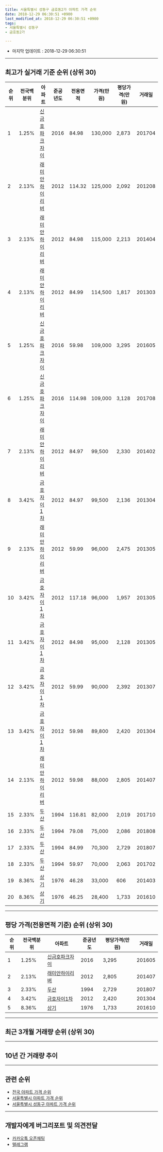 ```yaml
---
title: 서울특별시 성동구 금호동2가 아파트 가격 순위
date: 2018-12-29 06:30:51 +0900
last_modified_at: 2018-12-29 06:30:51 +0900
tags:
- 서울특별시 성동구
- 금호동2가

---
```


* 마지막 업데이트 : 2018-12-29 06:30:51

---

## 최고가 실거래 기준 순위 (상위 30)


|순위|전국백분위|아파트|준공년도|전용면적|가격(만원)|평당가격(만원)|거래일|
|---|---|---|---|---|---|---|---|
|1|1.25%|[신금호파크자이](https://search.naver.com/search.naver?query=%EC%84%9C%EC%9A%B8%ED%8A%B9%EB%B3%84%EC%8B%9C+%EC%84%B1%EB%8F%99%EA%B5%AC+%EA%B8%88%ED%98%B8%EB%8F%992%EA%B0%80+%EC%8B%A0%EA%B8%88%ED%98%B8%ED%8C%8C%ED%81%AC%EC%9E%90%EC%9D%B4)|2016|84.98|130,000|2,873|201704|
|2|2.13%|[래미안하이리버](https://search.naver.com/search.naver?query=%EC%84%9C%EC%9A%B8%ED%8A%B9%EB%B3%84%EC%8B%9C+%EC%84%B1%EB%8F%99%EA%B5%AC+%EA%B8%88%ED%98%B8%EB%8F%992%EA%B0%80+%EB%9E%98%EB%AF%B8%EC%95%88%ED%95%98%EC%9D%B4%EB%A6%AC%EB%B2%84)|2012|114.32|125,000|2,092|201208|
|3|2.13%|[래미안하이리버](https://search.naver.com/search.naver?query=%EC%84%9C%EC%9A%B8%ED%8A%B9%EB%B3%84%EC%8B%9C+%EC%84%B1%EB%8F%99%EA%B5%AC+%EA%B8%88%ED%98%B8%EB%8F%992%EA%B0%80+%EB%9E%98%EB%AF%B8%EC%95%88%ED%95%98%EC%9D%B4%EB%A6%AC%EB%B2%84)|2012|84.98|115,000|2,213|201404|
|4|2.13%|[래미안하이리버](https://search.naver.com/search.naver?query=%EC%84%9C%EC%9A%B8%ED%8A%B9%EB%B3%84%EC%8B%9C+%EC%84%B1%EB%8F%99%EA%B5%AC+%EA%B8%88%ED%98%B8%EB%8F%992%EA%B0%80+%EB%9E%98%EB%AF%B8%EC%95%88%ED%95%98%EC%9D%B4%EB%A6%AC%EB%B2%84)|2012|84.99|114,500|1,817|201303|
|5|1.25%|[신금호파크자이](https://search.naver.com/search.naver?query=%EC%84%9C%EC%9A%B8%ED%8A%B9%EB%B3%84%EC%8B%9C+%EC%84%B1%EB%8F%99%EA%B5%AC+%EA%B8%88%ED%98%B8%EB%8F%992%EA%B0%80+%EC%8B%A0%EA%B8%88%ED%98%B8%ED%8C%8C%ED%81%AC%EC%9E%90%EC%9D%B4)|2016|59.98|109,000|3,295|201605|
|6|1.25%|[신금호파크자이](https://search.naver.com/search.naver?query=%EC%84%9C%EC%9A%B8%ED%8A%B9%EB%B3%84%EC%8B%9C+%EC%84%B1%EB%8F%99%EA%B5%AC+%EA%B8%88%ED%98%B8%EB%8F%992%EA%B0%80+%EC%8B%A0%EA%B8%88%ED%98%B8%ED%8C%8C%ED%81%AC%EC%9E%90%EC%9D%B4)|2016|114.98|109,000|3,128|201708|
|7|2.13%|[래미안하이리버](https://search.naver.com/search.naver?query=%EC%84%9C%EC%9A%B8%ED%8A%B9%EB%B3%84%EC%8B%9C+%EC%84%B1%EB%8F%99%EA%B5%AC+%EA%B8%88%ED%98%B8%EB%8F%992%EA%B0%80+%EB%9E%98%EB%AF%B8%EC%95%88%ED%95%98%EC%9D%B4%EB%A6%AC%EB%B2%84)|2012|84.97|99,500|2,330|201402|
|8|3.42%|[금호자이1차](https://search.naver.com/search.naver?query=%EC%84%9C%EC%9A%B8%ED%8A%B9%EB%B3%84%EC%8B%9C+%EC%84%B1%EB%8F%99%EA%B5%AC+%EA%B8%88%ED%98%B8%EB%8F%992%EA%B0%80+%EA%B8%88%ED%98%B8%EC%9E%90%EC%9D%B41%EC%B0%A8)|2012|84.97|99,500|2,136|201304|
|9|2.13%|[래미안하이리버](https://search.naver.com/search.naver?query=%EC%84%9C%EC%9A%B8%ED%8A%B9%EB%B3%84%EC%8B%9C+%EC%84%B1%EB%8F%99%EA%B5%AC+%EA%B8%88%ED%98%B8%EB%8F%992%EA%B0%80+%EB%9E%98%EB%AF%B8%EC%95%88%ED%95%98%EC%9D%B4%EB%A6%AC%EB%B2%84)|2012|59.99|96,000|2,475|201305|
|10|3.42%|[금호자이1차](https://search.naver.com/search.naver?query=%EC%84%9C%EC%9A%B8%ED%8A%B9%EB%B3%84%EC%8B%9C+%EC%84%B1%EB%8F%99%EA%B5%AC+%EA%B8%88%ED%98%B8%EB%8F%992%EA%B0%80+%EA%B8%88%ED%98%B8%EC%9E%90%EC%9D%B41%EC%B0%A8)|2012|117.18|96,000|1,957|201305|
|11|3.42%|[금호자이1차](https://search.naver.com/search.naver?query=%EC%84%9C%EC%9A%B8%ED%8A%B9%EB%B3%84%EC%8B%9C+%EC%84%B1%EB%8F%99%EA%B5%AC+%EA%B8%88%ED%98%B8%EB%8F%992%EA%B0%80+%EA%B8%88%ED%98%B8%EC%9E%90%EC%9D%B41%EC%B0%A8)|2012|84.98|95,000|2,128|201305|
|12|3.42%|[금호자이1차](https://search.naver.com/search.naver?query=%EC%84%9C%EC%9A%B8%ED%8A%B9%EB%B3%84%EC%8B%9C+%EC%84%B1%EB%8F%99%EA%B5%AC+%EA%B8%88%ED%98%B8%EB%8F%992%EA%B0%80+%EA%B8%88%ED%98%B8%EC%9E%90%EC%9D%B41%EC%B0%A8)|2012|59.99|90,000|2,392|201307|
|13|3.42%|[금호자이1차](https://search.naver.com/search.naver?query=%EC%84%9C%EC%9A%B8%ED%8A%B9%EB%B3%84%EC%8B%9C+%EC%84%B1%EB%8F%99%EA%B5%AC+%EA%B8%88%ED%98%B8%EB%8F%992%EA%B0%80+%EA%B8%88%ED%98%B8%EC%9E%90%EC%9D%B41%EC%B0%A8)|2012|59.98|89,800|2,420|201304|
|14|2.13%|[래미안하이리버](https://search.naver.com/search.naver?query=%EC%84%9C%EC%9A%B8%ED%8A%B9%EB%B3%84%EC%8B%9C+%EC%84%B1%EB%8F%99%EA%B5%AC+%EA%B8%88%ED%98%B8%EB%8F%992%EA%B0%80+%EB%9E%98%EB%AF%B8%EC%95%88%ED%95%98%EC%9D%B4%EB%A6%AC%EB%B2%84)|2012|59.98|88,000|2,805|201407|
|15|2.33%|[두산](https://search.naver.com/search.naver?query=%EC%84%9C%EC%9A%B8%ED%8A%B9%EB%B3%84%EC%8B%9C+%EC%84%B1%EB%8F%99%EA%B5%AC+%EA%B8%88%ED%98%B8%EB%8F%992%EA%B0%80+%EB%91%90%EC%82%B0)|1994|116.81|82,000|2,019|201710|
|16|2.33%|[두산](https://search.naver.com/search.naver?query=%EC%84%9C%EC%9A%B8%ED%8A%B9%EB%B3%84%EC%8B%9C+%EC%84%B1%EB%8F%99%EA%B5%AC+%EA%B8%88%ED%98%B8%EB%8F%992%EA%B0%80+%EB%91%90%EC%82%B0)|1994|79.08|75,000|2,086|201808|
|17|2.33%|[두산](https://search.naver.com/search.naver?query=%EC%84%9C%EC%9A%B8%ED%8A%B9%EB%B3%84%EC%8B%9C+%EC%84%B1%EB%8F%99%EA%B5%AC+%EA%B8%88%ED%98%B8%EB%8F%992%EA%B0%80+%EB%91%90%EC%82%B0)|1994|84.99|70,300|2,729|201807|
|18|2.33%|[두산](https://search.naver.com/search.naver?query=%EC%84%9C%EC%9A%B8%ED%8A%B9%EB%B3%84%EC%8B%9C+%EC%84%B1%EB%8F%99%EA%B5%AC+%EA%B8%88%ED%98%B8%EB%8F%992%EA%B0%80+%EB%91%90%EC%82%B0)|1994|59.97|70,000|2,063|201702|
|19|8.36%|[상기](https://search.naver.com/search.naver?query=%EC%84%9C%EC%9A%B8%ED%8A%B9%EB%B3%84%EC%8B%9C+%EC%84%B1%EB%8F%99%EA%B5%AC+%EA%B8%88%ED%98%B8%EB%8F%992%EA%B0%80+%EC%83%81%EA%B8%B0)|1976|46.28|33,000|606|201403|
|20|8.36%|[상기](https://search.naver.com/search.naver?query=%EC%84%9C%EC%9A%B8%ED%8A%B9%EB%B3%84%EC%8B%9C+%EC%84%B1%EB%8F%99%EA%B5%AC+%EA%B8%88%ED%98%B8%EB%8F%992%EA%B0%80+%EC%83%81%EA%B8%B0)|1976|46.25|28,400|1,733|201610|


---

## 평당 가격(전용면적 기준) 순위 (상위 30)


|순위|전국백분위|아파트|준공년도|평당가격(만원)|거래일|
|---|---|---|---|---|---|
|1|1.25%|[신금호파크자이](https://search.naver.com/search.naver?query=%EC%84%9C%EC%9A%B8%ED%8A%B9%EB%B3%84%EC%8B%9C+%EC%84%B1%EB%8F%99%EA%B5%AC+%EA%B8%88%ED%98%B8%EB%8F%992%EA%B0%80+%EC%8B%A0%EA%B8%88%ED%98%B8%ED%8C%8C%ED%81%AC%EC%9E%90%EC%9D%B4)|2016|3,295|201605|
|2|2.13%|[래미안하이리버](https://search.naver.com/search.naver?query=%EC%84%9C%EC%9A%B8%ED%8A%B9%EB%B3%84%EC%8B%9C+%EC%84%B1%EB%8F%99%EA%B5%AC+%EA%B8%88%ED%98%B8%EB%8F%992%EA%B0%80+%EB%9E%98%EB%AF%B8%EC%95%88%ED%95%98%EC%9D%B4%EB%A6%AC%EB%B2%84)|2012|2,805|201407|
|3|2.33%|[두산](https://search.naver.com/search.naver?query=%EC%84%9C%EC%9A%B8%ED%8A%B9%EB%B3%84%EC%8B%9C+%EC%84%B1%EB%8F%99%EA%B5%AC+%EA%B8%88%ED%98%B8%EB%8F%992%EA%B0%80+%EB%91%90%EC%82%B0)|1994|2,729|201807|
|4|3.42%|[금호자이1차](https://search.naver.com/search.naver?query=%EC%84%9C%EC%9A%B8%ED%8A%B9%EB%B3%84%EC%8B%9C+%EC%84%B1%EB%8F%99%EA%B5%AC+%EA%B8%88%ED%98%B8%EB%8F%992%EA%B0%80+%EA%B8%88%ED%98%B8%EC%9E%90%EC%9D%B41%EC%B0%A8)|2012|2,420|201304|
|5|8.36%|[상기](https://search.naver.com/search.naver?query=%EC%84%9C%EC%9A%B8%ED%8A%B9%EB%B3%84%EC%8B%9C+%EC%84%B1%EB%8F%99%EA%B5%AC+%EA%B8%88%ED%98%B8%EB%8F%992%EA%B0%80+%EC%83%81%EA%B8%B0)|1976|1,733|201610|


---

## 최근 3개월 거래량 순위 (상위 30)


<div style="width:100%;">
    <canvas id="deal_count_ranking" height="250"></canvas>
</div>


<script>
new Chart(document.getElementById("deal_count_ranking"), {
    type: 'horizontalBar',
    data: {
        labels: ['래미안하이리버', '신금호파크자이'],
        datasets: [{
            label: '실거래 수',
            data: [4, 1],
            borderColor: "rgba(255, 0, 128, 1)",
            backgroundColor: "rgba(255, 0, 128, 0.5)",
            fill: false,
        }]
    },
    options: {
        responsive: true,
        title: {
            display: true,
            text: '최근 3개월 거래량 순위'
        },
        tooltips: {
            mode: 'index',
            intersect: false,
            callbacks: {
                title: function(tooltipItems, data) {
                    return "실거래 수:";
                },
                label: function(tooltipItem, data) {
                    return data.labels[tooltipItem.index] + ": " + tooltipItem.xLabel;
                }
            }
        },
        hover: {
            mode: 'nearest',
            intersect: true
        },
        scales: {
            xAxes: [{
                display: true,
                scaleLabel: {
                    display: true,
                    labelString: '실거래 수'
                },
                ticks: {
                    suggestedMin: 0,
                }
            }],
            yAxes: [{
                display: true,
                ticks: {
                    autoSkip: false,
                    callback: function(value, index, values) {
                        if (value.length > 15)
                            return value.substr(0, 13) + "...";
                        else
                            return value;
                    }
                },
                scaleLabel: {
                    display: false,
                }
            }]
        }
    }
});

</script>


---

## 10년 간 거래량 추이


<div style="width:100%;">
    <canvas id="deal_progress" height="250"></canvas>
</div>

<script>
new Chart(document.getElementById("deal_progress"), {
    type: 'line',
    data: {
        labels: ['200812','200901','200902','200903','200904','200905','200906','200907','200908','200909','200910','200911','200912','201001','201002','201003','201004','201005','201006','201007','201008','201009','201010','201011','201012','201101','201102','201103','201104','201105','201106','201107','201108','201109','201110','201111','201112','201201','201202','201203','201204','201205','201206','201207','201208','201209','201210','201211','201212','201301','201302','201303','201304','201305','201306','201307','201308','201309','201310','201311','201312','201401','201402','201403','201404','201405','201406','201407','201408','201409','201410','201411','201412','201501','201502','201503','201504','201505','201506','201507','201508','201509','201510','201511','201512','201601','201602','201603','201604','201605','201606','201607','201608','201609','201610','201611','201612','201701','201702','201703','201704','201705','201706','201707','201708','201709','201710','201711','201712','201801','201802','201803','201804','201805','201806','201807','201808','201809','201810','201811','201812'],
        datasets: [{
            label: '실거래 수',
            pointRadius: 1,
            data: [0, 1, 0, 1, 0, 1, 0, 0, 0, 0, 0, 0, 0, 0, 0, 0, 0, 0, 0, 0, 0, 0, 0, 0, 0, 0, 0, 0, 0, 0, 0, 0, 0, 0, 0, 0, 0, 0, 0, 0, 0, 0, 0, 0, 1, 0, 2, 2, 0, 3, 1, 7, 8, 12, 0, 5, 3, 5, 9, 2, 6, 19, 8, 6, 5, 4, 5, 9, 12, 12, 8, 3, 5, 8, 4, 24, 16, 16, 17, 15, 12, 11, 24, 6, 6, 4, 6, 14, 11, 13, 20, 21, 7, 14, 19, 11, 3, 9, 10, 13, 25, 40, 34, 38, 4, 10, 14, 29, 36, 37, 18, 12, 7, 2, 3, 8, 41, 14, 4, 0, 1],
            borderColor: "rgba(255, 201, 14, 1)",
            backgroundColor: "rgba(255, 201, 14, 0.5)",
            fill: true,
        }]
    },
    options: {
        responsive: true,
        title: {
            display: true,
            text: '10년간 거래량 추이'
        },
        tooltips: {
            mode: 'index',
            intersect: false,
        },
        hover: {
            mode: 'nearest',
            intersect: true
        },
        scales: {
            xAxes: [{
                display: true,
                scaleLabel: {
                    display: true,
                    labelString: '년/월'
                }
            }],
            yAxes: [{
                display: true,
                ticks: {
                    suggestedMin: 0,
                },
                scaleLabel: {
                    display: true,
                    labelString: '실거래 수'
                }
            }]
        }
    }
});

</script>


---

## 관련 순위

- [전국 아파트 가격 순위](https://inasie.github.io/apt-ranking/전국)
- [서울특별시 아파트 가격 순위](https://inasie.github.io/apt-ranking/서울특별시)
- [서울특별시 성동구 아파트 가격 순위](https://inasie.github.io/apt-ranking/서울특별시-성동구)


---

## 개발자에게 버그리포트 및 의견전달

- [카카오톡 오픈채팅](https://open.kakao.com/o/gLJUAP4)
- [텔레그램](https://t.me/inasie)

